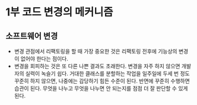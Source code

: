 # 1부 코드 변경의 메커니즘 
## 소프트웨어 변경
* 변경 관점에서 리팩토링을 할 때 가장 중요한 것은 리팩토링 전후에 기능상의 변경이 없어야 한다는 점이다.
* 변경을 회피하는 것은 또 다른 나쁜 결과도 초래한다. 변경을 자주 하지 않으면 개발자의 실력이 녹슬기 쉽다. 거대한 클래스를 분할하는 작업을 일주일에 두세 번 정도 꾸준히 하지 않으면, 나중에는 감당하기 힘든 수준이 된다. 반면에 꾸준히 수행하면 습관이 된다. 무엇을 나누고 무엇을 나누면 안 되는지를 점점 더 잘 판단할 수 있게 된다.
